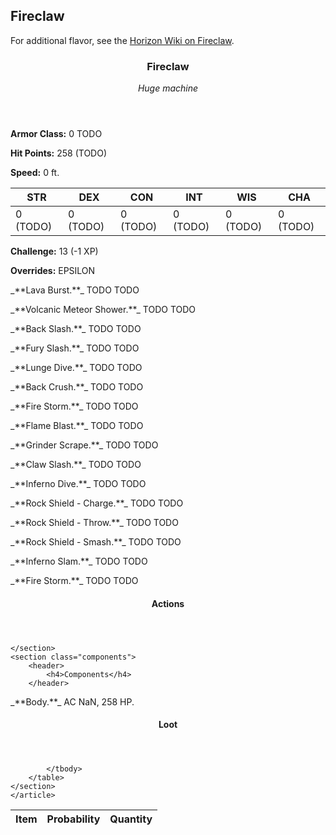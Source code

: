 <!-- +template machine fireclaw dnd5ecombat -->

## Fireclaw

For additional flavor, see the [Horizon Wiki on Fireclaw](https://horizon.fandom.com/wiki/Fireclaw).

<div class="dnd5e-stat-block stat-block">
    <article>
    <header class="name-and-size">
        <h3 class="title"><span class="word" markdown="1">Fireclaw</span></h3>
        <p class="size-and-type"><em>Huge machine</em></p>
    </header>
    <section class="ac-hp-speed">
        <p class="ac"><strong>Armor Class:</strong> 0 TODO</p>
        <p class="hp"><strong>Hit Points:</strong> 258 (TODO)</p>
        <p class="speed"><strong>Speed:</strong> 0 ft.</p>
    </section>
    <table class="stats">
        <thead>
            <tr>
                <th aria-label="Strength">STR</th>
                <th aria-label="Dexterity">DEX</th>
                <th aria-label="Constitution">CON</th>
                <th aria-label="Intelligence">INT</th>
                <th aria-label="Wisdom">WIS</th>
                <th aria-label="Charisma">CHA</th>
            </tr>
        </thead>
        <tbody>
            <tr>
                <td>0 (TODO)</td>
                <td>0 (TODO)</td>
                <td>0 (TODO)</td>
                <td>0 (TODO)</td>
                <td>0 (TODO)</td>
                <td>0 (TODO)</td>
            </tr>
        </tbody>
    </table>
    <section class="additional-stats">
        <!-- Damage Resistances and Immunities -->
        <p class="challenge"><strong>Challenge:</strong> 13 (-1 XP)</p>
        <p class="overrides"><strong>Overrides:</strong> EPSILON</p>
    </section>
    <section class="non-attacks">
<p class="non-attack" markdown="1">
_**Lava Burst.**_
TODO
TODO
</p>
<p class="non-attack" markdown="1">
_**Volcanic Meteor Shower.**_
TODO
TODO
</p>
<p class="non-attack" markdown="1">
_**Back Slash.**_
TODO
TODO
</p>
<p class="non-attack" markdown="1">
_**Fury Slash.**_
TODO
TODO
</p>
<p class="non-attack" markdown="1">
_**Lunge Dive.**_
TODO
TODO
</p>
<p class="non-attack" markdown="1">
_**Back Crush.**_
TODO
TODO
</p>
<p class="non-attack" markdown="1">
_**Fire Storm.**_
TODO
TODO
</p>
<p class="non-attack" markdown="1">
_**Flame Blast.**_
TODO
TODO
</p>
<p class="non-attack" markdown="1">
_**Grinder Scrape.**_
TODO
TODO
</p>
<p class="non-attack" markdown="1">
_**Claw Slash.**_
TODO
TODO
</p>
<p class="non-attack" markdown="1">
_**Inferno Dive.**_
TODO
TODO
</p>
<p class="non-attack" markdown="1">
_**Rock Shield - Charge.**_
TODO
TODO
</p>
<p class="non-attack" markdown="1">
_**Rock Shield - Throw.**_
TODO
TODO
</p>
<p class="non-attack" markdown="1">
_**Rock Shield - Smash.**_
TODO
TODO
</p>
<p class="non-attack" markdown="1">
_**Inferno Slam.**_
TODO
TODO
</p>
<p class="non-attack" markdown="1">
_**Fire Storm.**_
TODO
TODO
</p>
    </section>
    <section class="actions">
        <header>
            <h4>Actions</h4>
        </header>

    </section>
    <section class="components">
        <header>
            <h4>Components</h4>
        </header>
<p class="component" markdown="1">
_**Body.**_
AC NaN, 258 HP.
</p>
    </section>
    <section class="loot-items">
        <header>
            <h4>Loot</h4>
        </header>
        <table class="loot-list">
            <thead>
                <tr>
                    <th>Item</th>
                    <th class="loot-percent">Probability</th>
                    <th class="loot-qty">Quantity</th>
                </tr>
            </thead>
            <tbody>

            </tbody>
        </table>
    </section>
    </article>
</div>



<!-- -template machine fireclaw dnd5ecombat -->
